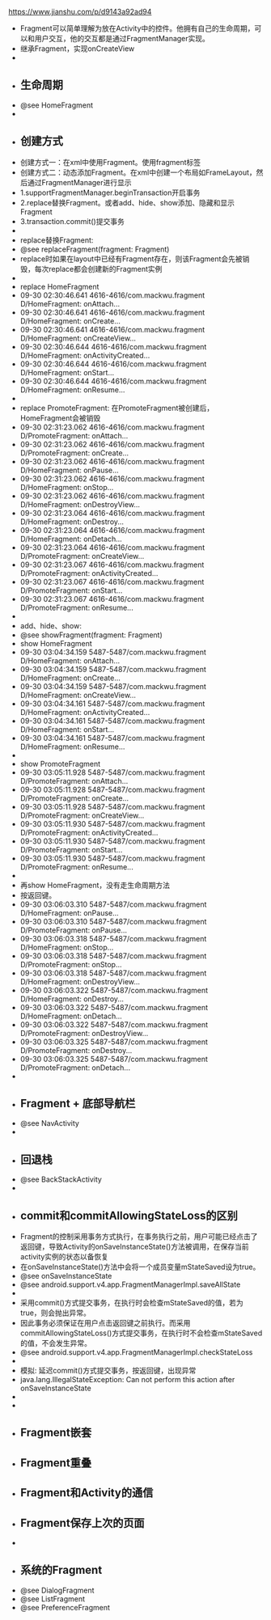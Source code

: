  
 https://www.jianshu.com/p/d9143a92ad94
 
 
 
 * Fragment可以简单理解为放在Activity中的控件。他拥有自己的生命周期，可以和用户交互，他的交互都是通过FragmentManager实现。
 * 继承Fragment，实现onCreateView
 *
 * <h2>生命周期</h2>
 * @see HomeFragment
 *
 * <h2>创建方式</h2>
 * 创建方式一：在xml中使用Fragment。使用fragment标签
 * 创建方式二：动态添加Fragment。在xml中创建一个布局如FrameLayout，然后通过FragmentManager进行显示
 * 1.supportFragmentManager.beginTransaction开启事务
 * 2.replace替换Fragment。或者add、hide、show添加、隐藏和显示Fragment
 * 3.transaction.commit()提交事务
 *
 * replace替换Fragment:
 * @see replaceFragment(fragment: Fragment)
 * replace时如果在layout中已经有Fragment存在，则该Fragment会先被销毁，每次replace都会创建新的Fragment实例
 *
 * replace HomeFragment
 * 09-30 02:30:46.641 4616-4616/com.mackwu.fragment D/HomeFragment: onAttach...
 * 09-30 02:30:46.641 4616-4616/com.mackwu.fragment D/HomeFragment: onCreate...
 * 09-30 02:30:46.641 4616-4616/com.mackwu.fragment D/HomeFragment: onCreateView...
 * 09-30 02:30:46.644 4616-4616/com.mackwu.fragment D/HomeFragment: onActivityCreated...
 * 09-30 02:30:46.644 4616-4616/com.mackwu.fragment D/HomeFragment: onStart...
 * 09-30 02:30:46.644 4616-4616/com.mackwu.fragment D/HomeFragment: onResume...
 *
 * replace PromoteFragment: 在PromoteFragment被创建后，HomeFragment会被销毁
 * 09-30 02:31:23.062 4616-4616/com.mackwu.fragment D/PromoteFragment: onAttach...
 * 09-30 02:31:23.062 4616-4616/com.mackwu.fragment D/PromoteFragment: onCreate...
 * 09-30 02:31:23.062 4616-4616/com.mackwu.fragment D/HomeFragment: onPause...
 * 09-30 02:31:23.062 4616-4616/com.mackwu.fragment D/HomeFragment: onStop...
 * 09-30 02:31:23.062 4616-4616/com.mackwu.fragment D/HomeFragment: onDestroyView...
 * 09-30 02:31:23.064 4616-4616/com.mackwu.fragment D/HomeFragment: onDestroy...
 * 09-30 02:31:23.064 4616-4616/com.mackwu.fragment D/HomeFragment: onDetach...
 * 09-30 02:31:23.064 4616-4616/com.mackwu.fragment D/PromoteFragment: onCreateView...
 * 09-30 02:31:23.067 4616-4616/com.mackwu.fragment D/PromoteFragment: onActivityCreated...
 * 09-30 02:31:23.067 4616-4616/com.mackwu.fragment D/PromoteFragment: onStart...
 * 09-30 02:31:23.067 4616-4616/com.mackwu.fragment D/PromoteFragment: onResume...
 *
 * add、hide、show:
 * @see showFragment(fragment: Fragment)
 * show HomeFragment
 * 09-30 03:04:34.159 5487-5487/com.mackwu.fragment D/HomeFragment: onAttach...
 * 09-30 03:04:34.159 5487-5487/com.mackwu.fragment D/HomeFragment: onCreate...
 * 09-30 03:04:34.159 5487-5487/com.mackwu.fragment D/HomeFragment: onCreateView...
 * 09-30 03:04:34.161 5487-5487/com.mackwu.fragment D/HomeFragment: onActivityCreated...
 * 09-30 03:04:34.161 5487-5487/com.mackwu.fragment D/HomeFragment: onStart...
 * 09-30 03:04:34.161 5487-5487/com.mackwu.fragment D/HomeFragment: onResume...
 *
 * show PromoteFragment
 * 09-30 03:05:11.928 5487-5487/com.mackwu.fragment D/PromoteFragment: onAttach...
 * 09-30 03:05:11.928 5487-5487/com.mackwu.fragment D/PromoteFragment: onCreate...
 * 09-30 03:05:11.928 5487-5487/com.mackwu.fragment D/PromoteFragment: onCreateView...
 * 09-30 03:05:11.930 5487-5487/com.mackwu.fragment D/PromoteFragment: onActivityCreated...
 * 09-30 03:05:11.930 5487-5487/com.mackwu.fragment D/PromoteFragment: onStart...
 * 09-30 03:05:11.930 5487-5487/com.mackwu.fragment D/PromoteFragment: onResume...
 *
 * 再show HomeFragment，没有走生命周期方法
 * 按返回键。
 * 09-30 03:06:03.310 5487-5487/com.mackwu.fragment D/HomeFragment: onPause...
 * 09-30 03:06:03.310 5487-5487/com.mackwu.fragment D/PromoteFragment: onPause...
 * 09-30 03:06:03.318 5487-5487/com.mackwu.fragment D/HomeFragment: onStop...
 * 09-30 03:06:03.318 5487-5487/com.mackwu.fragment D/PromoteFragment: onStop...
 * 09-30 03:06:03.318 5487-5487/com.mackwu.fragment D/HomeFragment: onDestroyView...
 * 09-30 03:06:03.322 5487-5487/com.mackwu.fragment D/HomeFragment: onDestroy...
 * 09-30 03:06:03.322 5487-5487/com.mackwu.fragment D/HomeFragment: onDetach...
 * 09-30 03:06:03.322 5487-5487/com.mackwu.fragment D/PromoteFragment: onDestroyView...
 * 09-30 03:06:03.325 5487-5487/com.mackwu.fragment D/PromoteFragment: onDestroy...
 * 09-30 03:06:03.325 5487-5487/com.mackwu.fragment D/PromoteFragment: onDetach...
 *
 * <h2>Fragment + 底部导航栏</h2>
 * @see NavActivity
 *
 * <h2>回退栈</h2>
 * @see BackStackActivity
 *
 * <h2>commit和commitAllowingStateLoss的区别</h2>
 * Fragment的控制采用事务方式执行，在事务执行之前，用户可能已经点击了返回键，导致Activity的onSaveInstanceState()方法被调用，在保存当前activity实例的状态以备恢复
 * 在onSaveInstanceState()方法中会将一个成员变量mStateSaved设为true。
 * @see onSaveInstanceState
 * @see android.support.v4.app.FragmentManagerImpl.saveAllState
 *
 * 采用commit()方式提交事务，在执行时会检查mStateSaved的值，若为true，则会抛出异常。
 * 因此事务必须保证在用户点击返回键之前执行。而采用commitAllowingStateLoss()方式提交事务，在执行时不会检查mStateSaved的值，不会发生异常。
 * @see android.support.v4.app.FragmentManagerImpl.checkStateLoss
 *
 * 模拟: 延迟commit()方式提交事务，按返回键，出现异常
 * java.lang.IllegalStateException: Can not perform this action after onSaveInstanceState
 *
 *
 * <h2>Fragment嵌套</h2>
 * <h2>Fragment重叠</h2>
 * <h2>Fragment和Activity的通信</h2>
 * <h2>Fragment保存上次的页面</h2>
 *
 * <h2>系统的Fragment</h2>
 * @see DialogFragment
 * @see ListFragment
 * @see PreferenceFragment